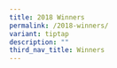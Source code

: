 ```yaml
---
title: 2018 Winners
permalink: /2018-winners/
variant: tiptap
description: ""
third_nav_title: Winners
---
```

